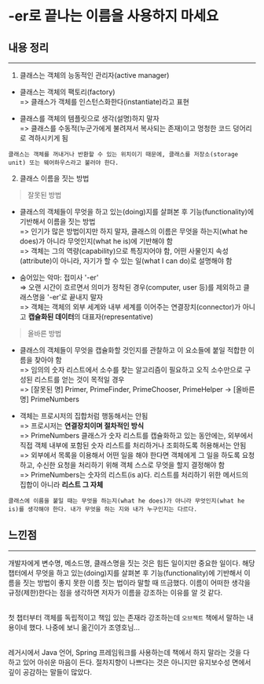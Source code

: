 # -er로 끝나는 이름을 사용하지 마세요

## 내용 정리
---


1. 클래스는 객체의 능동적인 관리자(active manager)


* 클래스는 객체의 팩토리(factory) <br>
=> 클래스가 객체를 인스턴스화한다(instantiate)라고 표현

* 클래스를 객체의 템플릿으로 생각(설명)하지 말자 <br>
=> 클래스를 수동적(누군가에게 불려져서 복사되는 존재)이고 멍청한 코드 덩어리로 격하시키게 됨

```
클래스는 객체를 꺼내거나 반환할 수 있는 위치이기 때문에, 클래스를 저장소(storage unit) 또는 웨어하우스라고 불러야 한다.
```

2. 클래스 이름을 짓는 방법

> 잘못된 방법

* 클래스의 객체들이 무엇을 하고 있는(doing)지를 살펴본 후 기능(functionality)에 기반해서 이름을 짓는 방법<br>
=> 인기가 많은 방법이지만 하지 말자, 클래스의 이름은 무엇을 하는지(what he does)가 아니라 무엇인지(what he is)에 기반해야 함<br>
=> 객체는 그의 역량(capability)으로 특징지어야 함, 어떤 사물인지 속성(attribute)이 아니라, 자기가 할 수 있는 일(what I can do)로 설명해야 함

* 숨어있는 악마: 접미사 '-er'<br>
=> 오랜 시간이 흐르면서 의미가 정착된 경우(computer, user 등)를 제외하고 클래스명을 '-er'로 끝내지 말자<br>
=> 객체는 객체의 외부 세계와 내부 세계를 이어주는 연결장치(connector)가 아니고 **캡슐화된 데이터**의 대표자(representative)

> 올바른 방법

* 클래스의 객체들이 무엇을 캡슐화할 것인지를 관찰하고 이 요소들에 붙일 적합한 이름을 찾아야 함<br>
=> 임의의 숫자 리스트에서 소수를 찾는 알고리즘이 필요하고 오직 소수만으로 구성된 리스트를 얻는 것이 목적일 경우<br>
=> [잘못된 명] Primer, PrimeFinder, PrimeChooser, PrimeHelper -> [올바른명] PrimeNumbers

* 객체는 프로시저의 집합처럼 행동해서는 안됨<br>
=> 프로시저는 **연결장치이며 절차적인 방식**<br>
=> PrimeNumbers 클래스가 숫자 리스트를 캡슐화하고 있는 동안에는, 외부에서 직접 객체 내부에 포함된 숫자 리스트를 처리하거나 조회하도록 허용해서는 안됨<br>
=> 외부에서 목록을 이용해서 어떤 일을 해야 한다면 객체에게 그 일을 하도록 요청하고, 수신한 요청을 처리하기 위해 객체 스스로 무엇을 할지 결정해야 함<br>
=> PrimeNumbers는 숫자의 리스트(is a)다. 리스트를 처리하기 위한 메서드의 집합이 아니라 **리스트 그 자체**

```
클래스에 이름을 붙일 때는 무엇을 하는지(what he does)가 아니라 무엇인지(what he is)를 생각해야 한다. 내가 무엇을 하는 지와 내가 누구인지는 다르다. 
```

## 느낀점
---

개발자에게 변수명, 메소드명, 클래스명을 짓는 것은 힘든 일이지만 중요한 일이다. 해당 챕터에서 무엇을 하고 있는(doing)지를 살펴본 후 기능(functionality)에 기반해서 이름을 짓는 방법이 좋지 못한 이름 짓는 법이라 말할 때 뜨금했다. 이름이 어떠한 생각을 규정(제한)한다는 점을 생각하면 저자가 이름을 강조하는 이유를 알 것 같다.
<br><br>

첫 챕터부터 객체를 독립적이고 책임 있는 존재라 강조하는데 ```오브젝트``` 책에서 말하는 내용이네 했다. 나중에 보니 옮긴이가 조영호님...
<br><br>

레거시에서 Java 언어, Spring 프레임워크를 사용하는데 책에서 하지 말라는 것을 다하고 있어 아쉬운 마음이 든다. 절차지향이 나쁘다는 것은 아니지만 유지보수성 면에서 깊이 공감하는 말들이 많았다. 